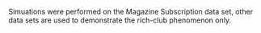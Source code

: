 Simuations were performed on the Magazine Subscription data set, other data sets are used to demonstrate the rich-club phenomenon only.
